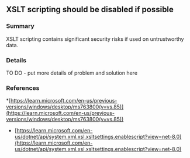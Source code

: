 ## XSLT scripting should be disabled if possible

### Summary
XSLT scripting contains significant security risks if used on untrustworthy data.

### Details
TO DO - put more details of problem and solution here

### References

*[https://learn.microsoft.com/en-us/previous-versions/windows/desktop/ms763800(v=vs.85)](https://learn.microsoft.com/en-us/previous-versions/windows/desktop/ms763800(v=vs.85))
* [https://learn.microsoft.com/en-us/dotnet/api/system.xml.xsl.xsltsettings.enablescript?view=net-8.0](https://learn.microsoft.com/en-us/dotnet/api/system.xml.xsl.xsltsettings.enablescript?view=net-8.0)
